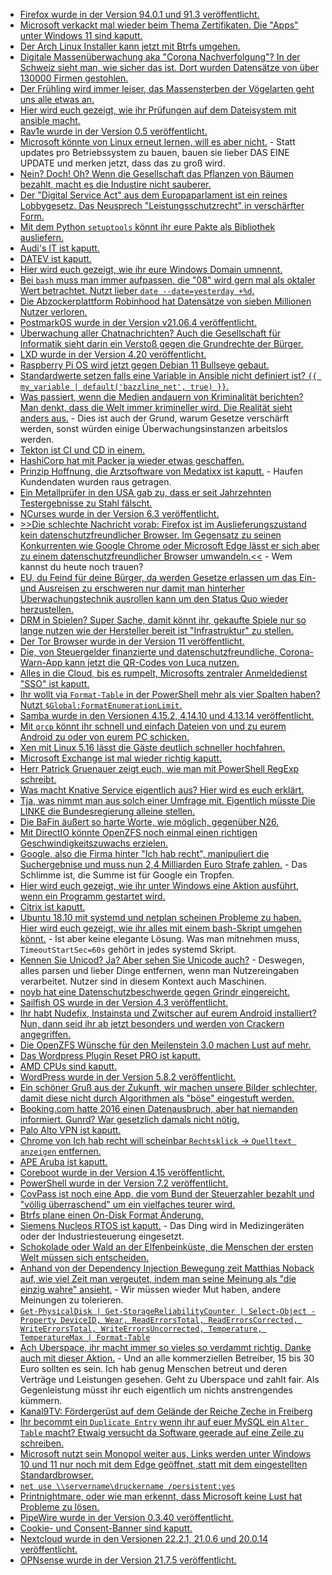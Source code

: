 * [Firefox wurde in der Version 94.0.1 und 91.3 veröffentlicht.](https://www.borncity.com/blog/2021/11/04/firefox-94-94-0-1-und-91-3-0esr/)
* [Microsoft verkackt mal wieder beim Thema Zertifikaten. Die "Apps" unter Windows 11 sind kaputt.](https://www.borncity.com/blog/2021/11/04/windows-11-abgelaufene-zertifikate-blocken-apps-ab-1-nov-2021/)
* [Der Arch Linux Installer kann jetzt mit Btrfs umgehen.](https://www.phoronix.com/scan.php?page=news_item&px=Arch-Linux-Archinstall-2.3-rc1)
* [Digitale Massenüberwachung aka "Corona Nachverfolgung"? In der Schweiz sieht man, wie sicher das ist. Dort wurden Datensätze von über 130000 Firmen gestohlen.](https://www.borncity.com/blog/2021/11/04/schweiz-hacker-greifen-auf-130-000-firmendatenstzen-zu-covid-19-krediten-zu/)
* [Der Frühling wird immer leiser, das Massensterben der Vögelarten geht uns alle etwas an.](https://www.sonnenseite.com/de/umwelt/der-fruehling-wird-leiser-vogelgesang-im-wandel/)
* [Hier wird euch gezeigt, wie ihr Prüfungen auf dem Dateisystem mit ansible macht.](https://www.shellhacks.com/ansible-check-if-file-exists/)
* [Rav1e wurde in der Version 0.5 veröffentlicht.](https://www.phoronix.com/scan.php?page=news_item&px=Rav1e-0.5-Rust-AV1)
* [Microsoft könnte von Linux erneut lernen, will es aber nicht.](https://www.borncity.com/blog/2021/11/08/microsoft-will-ltere-updates-auslaufen-lassen-verspricht-geschwindigkeits-und-sicherheitsgewinne/) - Statt updates pro Betriebssystem zu bauen, bauen sie lieber DAS EINE UPDATE und merken jetzt, dass das zu groß wird.
* [Nein? Doch! Oh? Wenn die Gesellschaft das Pflanzen von Bäumen bezahlt, macht es die Industire nicht sauberer.](https://www.sonnenseite.com/de/wirtschaft/wie-unternehmen-und-produkte-glaubwuerdig-klimaneutral-werden/)
* [Der "Digital Service Act" aus dem Europaparlament ist ein reines Lobbygesetz. Das Neusprech "Leistungsschutzrecht" in verschärfter Form.](https://netzpolitik.org/2021/edit-policy-der-digital-services-act-als-dystopisches-regelwerk/)
* [Mit dem Python `setuptools` könnt ihr eure Pakte als Bibliothek ausliefern.](https://opensource.com/article/21/11/packaging-python-setuptools)
* [Audi's IT ist kaputt.](https://www.borncity.com/blog/2021/11/09/audi-it-strung-oder-cyber-angriff-8-11-2021/)
* [DATEV ist kaputt.](https://www.planet3dnow.de/cms/63897-datev-ausfall-stellt-steuerkanzleien-vor-probleme/)
* [Hier wird euch gezeigt, wie ihr eure Windows Domain umnennt.](http://woshub.com/rename-active-directory-domain/)
* [Bei `bash` muss man immer aufpassen, die "08" wird gern mal als oktaler Wert betrachtet. Nutzt lieber `date --date=yesterday +%d`.](https://www.incredigeek.com/home/how-to-find-yesterdays-date-in-linux/)
* [Die Abzockerplattform Robinhood hat Datensätze von sieben Millionen Nutzer verloren.](https://www.bleepingcomputer.com/news/security/robinhood-discloses-data-breach-impacting-7-million-customers/)
* [PostmarkOS wurde in der Version v21.06.4 veröffentlicht.](https://postmarketos.org/blog/2021/11/08/v21.06.4-release/)
* [Überwachung aller Chatnachrichten? Auch die Gesellschaft für Informatik sieht darin ein Verstoß gegen die Grundrechte der Bürger.](https://netzpolitik.org/2021/eu-chatkontrolle-gesellschaft-fuer-informatik-gegen-ueberwachung-digitaler-kommunikation/)
* [LXD wurde in der Version 4.20 veröffentlicht.](https://lwn.net/Articles/875447)
* [Raspberry Pi OS wird jetzt gegen Debian 11 Bullseye gebaut.](https://www.phoronix.com/scan.php?page=news_item&px=Raspberry-Pi-OS-Bullseye)
* [Standardwerte setzen falls eine Variable in Ansible nicht definiert ist? `{{ my_variable | default('bazzline_net', true) }}`.](https://www.shellhacks.com/ansible-default-variables-values/)
* [Was passiert, wenn die Medien andauern von Kriminalität berichten? Man denkt, dass die Welt immer krimineller wird. Die Realität sieht anders aus.](https://netzpolitik.org/2021/kriminalitaetswahrnehmung-vollkommen-losgeloest-von-der-realitaet/) - Dies ist auch der Grund, warum Gesetze verschärft werden, sonst würden einige Überwachungsinstanzen arbeitslos werden.
* [Tekton ist CI und CD in einem.](https://opensource.com/article/21/11/cicd-pipeline-kubernetes-tekton)
* [HashiCorp hat mit Packer ja wieder etwas geschaffen.](https://www.packer.io/)
* [Prinzip Hoffnung, die Arztsoftware von Medatixx ist kaputt.](https://blog.fefe.de/?ts=9f745326) - Haufen Kundendaten wurden raus getragen.
* [Ein Metallprüfer in den USA gab zu, dass er seit Jahrzehnten Testergebnisse zu Stahl fälscht.](https://blog.fefe.de/?ts=9f74bbbf)
* [NCurses wurde in der Version 6.3 veröffentlicht.](https://www.phoronix.com/scan.php?page=news_item&px=Ncurses-6.3)
* [>>Die schlechte Nachricht vorab: Firefox ist im Auslieferungszustand kein datenschutzfreundlicher Browser. Im Gegensatz zu seinen Konkurrenten wie Google Chrome oder Microsoft Edge lässt er sich aber zu einem datenschutzfreundlicher Browser umwandeln.<<](https://www.kuketz-blog.de/mozilla-firefox-datensendeverhalten-desktop-version-browser-check-teil20/) - Wem kannst du heute noch trauen?
* [EU, du Feind für deine Bürger, da werden Gesetze erlassen um das Ein- und Ausreisen zu erschweren nur damit man hinterher Überwachungstechnik ausrollen kann um den Status Quo wieder herzustellen.](https://netzpolitik.org/2021/neues-kontrollsystem-frontex-beendet-pilotprojekt-zur-gesichtserkennung-an-eu-aussengrenzen/)
* [DRM in Spielen? Super Sache, damit könnt ihr, gekaufte Spiele nur so lange nutzen wie der Hersteller bereit ist "Infrastruktur" zu stellen.](https://www.borncity.com/blog/2021/11/09/spiele-gau-abgelaufene-denuvo-domain-blockt-gamer/)
* [Der Tor Browser wurde in der Version 11 veröffentlicht.](https://www.bleepingcomputer.com/news/software/tor-browser-11-removes-v2-onion-url-support-adds-new-ui/)
* [Die, von Steuergelder finanzierte und datenschutzfreundliche, Corona-Warn-App kann jetzt die QR-Codes von Luca nutzen.](https://netzpolitik.org/2021/digitale-kontaktnachverfolgung-corona-warn-app-kann-qr-codes-von-luca-nutzen/)
* [Alles in die Cloud, bis es rumpelt, Microsofts zentraler Anmeldedienst "SSO" ist kaputt.](https://www.borncity.com/blog/2021/11/09/sso-bei-microsoft-365-gestrt-9-11-2021/)
* [Ihr wollt via `Format-Table` in der PowerShell mehr als vier Spalten haben? Nutzt `$Global:FormatEnumerationLimit`.](https://devblogs.microsoft.com/powershell-community/how-to-use-formatenumerationlimit/)
* [Samba wurde in den Versionen 4.15.2, 4.14.10 und 4.13.14 veröffentlicht.](https://lwn.net/Articles/875565/rss)
* [Mit `qrcp` könnt ihr schnell und einfach Dateien von und zu eurem Android zu oder von eurem PC schicken.](https://opensource.com/article/21/11/transfer-files-phone-linux)
* [Xen mit Linux 5.16 lässt die Gäste deutlich schneller hochfahren.](https://www.phoronix.com/scan.php?page=news_item&px=Linux-5.16-Faster-Boot-Xen-PV)
* [Microsoft Exchange ist mal wieder richtig kaputt.](https://www.bleepingcomputer.com/news/microsoft/microsoft-urges-exchange-admins-to-patch-bug-exploited-in-the-wild/)
* [Herr Patrick Gruenauer zeigt euch, wie man mit PowerShell RegExp schreibt.](https://sid-500.com/2021/11/09/powershell-and-regex-find-replace-occurrences/)
* [Was macht Knative Service eigentlich aus? Hier wird es euch erklärt.](https://opensource.com/article/21/11/knative-serving-serverless)
* [Tja, was nimmt man aus solch einer Umfrage mit. Eigentlich müsste Die LINKE die Bundesregierung alleine stellen.](https://blog.fefe.de/?ts=9f755391)
* [Die BaFin äußert so harte Worte, wie möglich, gegenüber N26.](https://blog.fefe.de/?ts=9f754d98)
* [Mit DirectIO könnte OpenZFS noch einmal einen richtigen Geschwindigkeitszuwachs erzielen.](https://www.phoronix.com/scan.php?page=news_item&px=OpenZFS-DirectIO-Performance)
* [Google, also die Firma hinter "Ich hab recht", manipuliert die Suchergebnise und muss nun 2,4 Milliarden Euro Strafe zahlen.](https://netzpolitik.org/2021/google-shopping-eu-gericht-bestaetigte-milliardenstrafe/) - Das Schlimme ist, die Summe ist für Google ein Tropfen.
* [Hier wird euch gezeigt, wie ihr unter Windows eine Aktion ausführt, wenn ein Programm gestartet wird.](http://woshub.com/run-script-when-app-opens-closes/)
* [Citrix ist kaputt.](https://blog.fefe.de/?ts=9f756cc8)
* [Ubuntu 18.10 mit systemd und netplan scheinen Probleme zu haben. Hier wird euch gezeigt, wie ihr alles mit einem bash-Skript umgehen könnt.](https://utcc.utoronto.ca/~cks/space/blog/linux/SystemdNetworkUpHammer) - Ist aber keine elegante Lösung. Was man mitnehmen muss, `TimeoutStartSec=60s` gehört in jedes systemd Skript.
* [Kennen Sie Unicod? Ja? Aber sehen Sie Unicode auch?](https://www.bleepingcomputer.com/news/security/invisible-characters-could-be-hiding-backdoors-in-your-javascript-code/) - Deswegen, alles parsen und lieber Dinge entfernen, wenn man Nutzereingaben verarbeitet. Nutzer sind in diesem Kontext auch Maschinen.
* [noyb hat eine Datenschutzbeschwerde gegen Grindr eingereicht.](https://noyb.eu/en/want-your-grindr-data-show-your-id-and-take-selfie)
* [Sailfish OS wurde in der Version 4.3 veröffentlicht.](https://www.phoronix.com/scan.php?page=news_item&px=Sailfish-OS-4.3-Released)
* [Ihr habt Nudefix, Instainsta und Zwitscher auf eurem Android installiert? Nun, dann seid ihr ab jetzt besonders und werden von Crackern angegriffen.](https://www.bleepingcomputer.com/news/security/new-android-malware-targets-netflix-instagram-and-twitter-users/)
* [Die OpenZFS Wünsche für den Meilenstein 3.0 machen Lust auf mehr.](https://www.phoronix.com/scan.php?page=news_item&px=OpenZFS-3.0-Plus-Windows-Work)
* [Das Wordpress Plugin Reset PRO ist kaputt.](https://www.bleepingcomputer.com/news/security/ironic-twist-wp-reset-pro-bug-lets-hackers-wipe-wordpress-sites/)
* [AMD CPUs sind kaputt.](https://blog.fefe.de/?ts=9f73d1ba)
* [WordPress wurde in der Version 5.8.2 veröffentlicht.](https://wordpress.org/news/2021/11/wordpress-5-8-2-security-and-maintenance-release/)
* [Ein schöner Gruß aus der Zukunft, wir machen unsere Bilder schlechter, damit diese nicht durch Algorithmen als "böse" eingestuft werden.](https://www.bleepingcomputer.com/news/technology/researchers-show-that-apple-s-csam-scanning-can-be-fooled-easily/)
* [Booking.com hatte 2016 einen Datenausbruch, aber hat niemanden informiert. Gunrd? War gesetzlich damals nicht nötig.](https://blog.fefe.de/?ts=9f723e8e)
* [Palo Alto VPN ist kaputt.](https://blog.fefe.de/?ts=9f72346e)
* [Chrome von Ich hab recht will scheinbar `Rechtsklick` -> `Quelltext anzeigen` entfernen.](https://blog.fefe.de/?ts=9f72315c)
* [APE Aruba ist kaputt.](https://www.bleepingcomputer.com/news/security/hpe-says-hackers-breached-aruba-central-using-stolen-access-key/)
* [Coreboot wurde in der Version 4.15 veröffentlicht.](https://www.phoronix.com/scan.php?page=news_item&px=Coreboot-4.15)
* [PowerShell wurde in der Version 7.2 veröffentlicht.](https://www.windowspro.de/news/powershell-72-automatische-updates-psreadline-21-drei-jahre-support/04909.html)
* [CovPass ist noch eine App, die vom Bund der Steuerzahler bezahlt und "völlig überraschend" um ein vielfaches teurer wird.](https://www.borncity.com/blog/2021/11/11/autsch-der-covpass-ansatz-zum-digitalen-covid-19-impfnachweis-wird-fnfmal-teurer-als-geplant/)
* [Btrfs plane einen On-Disk Format Änderung.](https://www.phoronix.com/scan.php?page=news_item&px=Btrfs-Improving-Painful-Parts)
* [Siemens Nucleos RTOS ist kaputt.](https://www.borncity.com/blog/2021/11/11/kritische-schwachstellen-in-siemens-nucleos-rtos/) - Das Ding wird in Medizingeräten oder der Industriesteuerung eingesetzt.
* [Schokolade oder Wald an der Elfenbeinküste, die Menschen der ersten Welt müssen sich entscheiden.](https://netzfrauen.org/2021/11/11/deforestation-3/)
* [Anhand von der Dependency Injection Bewegung zeit Matthias Noback auf, wie viel Zeit man vergeutet, indem man seine Meinung als "die einzig wahre" ansieht.](https://matthiasnoback.nl/2021/11/the-dependency-injection-paradigm/) - Wir müssen wieder Mut haben, andere Meinungen zu tolerieren.
* [`Get-PhysicalDisk | Get-StorageReliabilityCounter | Select-Object -Property DeviceID, Wear, ReadErrorsTotal, ReadErrorsCorrected, WriteErrorsTotal, WriteErrorsUncorrected, Temperature, TemperatureMax | Format-Table`](http://woshub.com/check-hard-drive-health-smart-windows/)
* [Ach Uberspace, ihr macht immer so vieles so verdammt richtig. Danke auch mit dieser Aktion.](https://blog.uberspace.de/ein-bekenntnis-zur-freien-preiswahl-und-ein-aber/) - Und an alle kommerziellen Betreiber, 15 bis 30 Euro sollten es sein. Ich hab genug Menschen betreut und deren Verträge und Leistungen gesehen. Geht zu Uberspace und zahlt fair. Als Gegenleistung müsst ihr euch eigentlich um nichts anstrengendes kümmern.
* [Kanal9TV: Fördergerüst auf dem Gelände der Reiche Zeche in Freiberg](https://www.youtube.com/watch?v=U7oNXGJchJs)
* [Ihr becommt ein `Duplicate Entry` wenn ihr auf euer MySQL ein `Alter Table` macht? Etwaig versucht da Software geerade auf eine Zeile zu schreiben.](https://jfg-mysql.blogspot.com/2021/11/duplicate-entry-in-alter-table-and-in-optimize-table.html)
* [Microsoft nutzt sein Monopol weiter aus, Links werden unter Windows 10 und 11 nur noch mit dem Edge geöffnet, statt mit dem eingestellten Standardbrowser.](https://www.borncity.com/blog/2021/11/12/windows-11-microsoft-erzwingt-edge-browser-in-protokollen/)
* [`net use \\servername\druckername /persistent:yes`](https://www.borncity.com/blog/2021/11/12/windows-printnightmare-druckprobleme-server-verliert-einstellungen-fehler-beim-drucken-11-nov-2021/)
* [Printnightmare, oder wie man erkennt, dass Microsoft keine Lust hat Probleme zu lösen.](https://www.borncity.com/blog/2021/11/12/windows-printnightmare-druckprobleme-server-verliert-einstellungen-fehler-beim-drucken-11-nov-2021/)
* [PipeWire wurde in der Version 0.3.40 veröffentlicht.](https://www.phoronix.com/scan.php?page=news_item&px=PipeWire-0.3.40-Released)
* [Cookie- und Consent-Banner sind kaputt.](https://www.kuketz-blog.de/webseiten-was-tun-gegen-cookie-bzw-consent-banner/)
* [Nextcloud wurde in den Versionen 22.2.1, 21.0.6 und 20.0.14 veröffentlicht.](https://nextcloud.com/blog/keep-your-data-safe-update-to-22-2-1-21-0-6-and-20-0-14-as-soon-as-possible-and-23rc1-is-here-help-test/)
* [OPNsense wurde in der Version 21.7.5 veröffentlicht.](https://opnsense.org/opnsense-21-7-5-released/)
